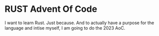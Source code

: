 # RUST Advent Of Code

I want to learn Rust. Just because. And to actually have a purpose for the language and intise myself, I am going to do the 2023 AoC.
